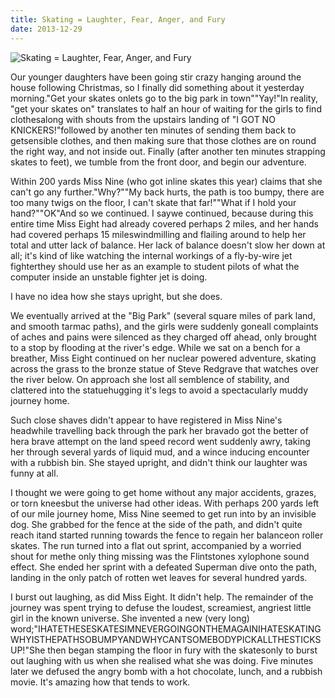 ```yaml
---
title: Skating = Laughter, Fear, Anger, and Fury
date: 2013-12-29
---
```


![Skating = Laughter, Fear, Anger, and Fury](https://source.unsplash.com/dUPDhdeCN84/1600x900)

Our younger daughters have been going stir crazy hanging around the house following Christmas, so I finally did something about it yesterday morning."Get your skates onlets go to the big park in town""Yay!"In reality, "get your skates on" translates to half an hour of waiting for the girls to find clothesalong with shouts from the upstairs landing of "I GOT NO KNICKERS!"followed by another ten minutes of sending them back to getsensible clothes, and then making sure that those clothes are on round the right way, and not inside out. Finally (after another ten minutes strapping skates to feet), we tumble from the front door, and begin our adventure.

Within 200 yards Miss Nine (who got inline skates this year) claims that she can't go any further."Why?""My back hurts, the path is too bumpy, there are too many twigs on the floor, I can't skate that far!""What if I hold your hand?""OK"And so we continued. I saywe continued, because during this entire time Miss Eight had already covered perhaps 2 miles, and her hands had covered perhaps 15 mileswindmilling and flailing around to help her total and utter lack of balance. Her lack of balance doesn't slow her down at all; it's kind of like watching the internal workings of a fly-by-wire jet fighterthey should use her as an example to student pilots of what the computer inside an unstable fighter jet is doing.

I have no idea how she stays upright, but she does.

We eventually arrived at the "Big Park" (several square miles of park land, and smooth tarmac paths), and the girls were suddenly goneall complaints of aches and pains were silenced as they charged off ahead, only brought to a stop by flooding at the river's edge. While we sat on a bench for a breather, Miss Eight continued on her nuclear powered adventure, skating across the grass to the bronze statue of Steve Redgrave that watches over the river below. On approach she lost all semblence of stability, and clattered into the statuehugging it's legs to avoid a spectacularly muddy journey home.

Such close shaves didn't appear to have registered in Miss Nine's headwhile travelling back through the park her bravado got the better of hera brave attempt on the land speed record went suddenly awry, taking her through several yards of liquid mud, and a wince inducing encounter with a rubbish bin. She stayed upright, and didn't think our laughter was funny at all.

I thought we were going to get home without any major accidents, grazes, or torn kneesbut the universe had other ideas. With perhaps 200 yards left of our mile journey home, Miss Nine seemed to get run into by an invisible dog. She grabbed for the fence at the side of the path, and didn't quite reach itand started running towards the fence to regain her balanceon roller skates. The run turned into a flat out sprint, accompanied by a worried shout for methe only thing missing was the Flintstones xylophone sound effect. She ended her sprint with a defeated Superman dive onto the path, landing in the only patch of rotten wet leaves for several hundred yards.

I burst out laughing, as did Miss Eight. It didn't help. The remainder of the journey was spent trying to defuse the loudest, screamiest, angriest little girl in the known universe. She invented a new (very long) word;"IHATETHESESKATESIMNEVERGOINGONTHEMAGAINIHATESKATINGWHYISTHEPATHSOBUMPYANDWHYCANTSOMEBODYPICKALLTHESTICKSUP!"She then began stamping the floor in fury with the skatesonly to burst out laughing with us when she realised what she was doing. Five minutes later we defused the angry bomb with a hot chocolate, lunch, and a rubbish movie. It's amazing how that tends to work.